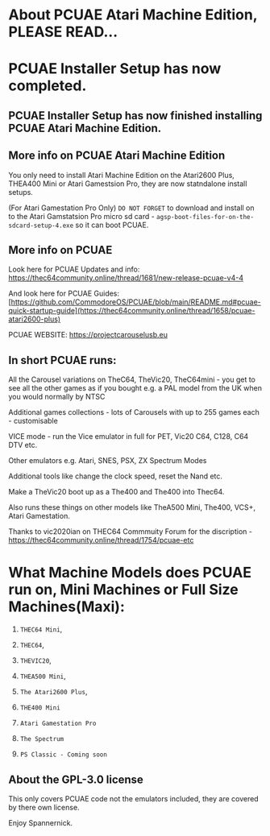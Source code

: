 # About PCUAE Atari Machine Edition, PLEASE READ...

# PCUAE Installer Setup has now completed.
## PCUAE Installer Setup has now finished installing PCUAE Atari Machine Edition.

## More info on PCUAE Atari Machine Edition


You only need to install Atari Machine Edition on the Atari2600 Plus, THEA400 Mini or Atari Gamestsion Pro, they are now statndalone install setups.


(For Atari Gamestation Pro Only) `DO NOT FORGET` to download and install on to the Atari Gamstatsion Pro micro sd card - `agsp-boot-files-for-on-the-sdcard-setup-4.exe` so it can boot PCUAE.


## More info on PCUAE

Look here for PCUAE Updates and info: https://thec64community.online/thread/1681/new-release-pcuae-v4-4

And look here for PCUAE Guides: [https://github.com/CommodoreOS/PCUAE/blob/main/README.md#pcuae-quick-startup-guide](https://thec64community.online/thread/1658/pcuae-atari2600-plus)

PCUAE WEBSITE: https://projectcarouselusb.eu

## In short PCUAE runs:

All the Carousel variations on TheC64, TheVic20, TheC64mini - you get to see all the other games as if you bought e.g. a PAL model from the UK when you would normally by NTSC

Additional games collections - lots of Carousels with up to 255 games each - customisable

VICE mode - run the Vice emulator in full for PET, Vic20 C64, C128, C64 DTV etc.

Other emulators e.g. Atari, SNES, PSX, ZX Spectrum Modes

Additional tools like change the clock speed, reset the Nand etc.

Make a TheVic20 boot up as a The400 and The400 into Thec64.

Also runs these things on other models like TheA500 Mini, The400, VCS+, Atari Gamestation.

Thanks to vic2020ian on THEC64 Commmuity Forum for the discription - https://thec64community.online/thread/1754/pcuae-etc

## 

What Machine Models does PCUAE run on, Mini Machines or Full Size Machines(Maxi):
================================

1. `THEC64 Mini`,

2. `THEC64`,

3. `THEVIC20`,

4. `THEA500 Mini`,

5. `The Atari2600 Plus`,

6. `THE400 Mini`

7. `Atari Gamestation Pro`

8. `The Spectrum`

9. `PS Classic - Coming soon`

## About the GPL-3.0 license

This only covers PCUAE code not the emulators included, they are covered by there own license.

 Enjoy Spannernick.

